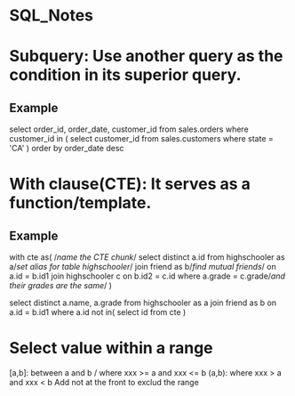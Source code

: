 # SQL_Notes
# Subquery: Use another query as the condition in its superior query.
## Example
select 
	order_id, order_date, customer_id
from 
	sales.orders
where
	customer_id in (
		select 
			customer_id
		from
			sales.customers
		where
			state = 'CA'
)
order by
	order_date desc
  
# With clause(CTE): It serves as a function/template.
## Example
with cte as( /*name the CTE chunk*/
    select distinct a.id
    from highschooler as a/*set alias for table highschooler*/
    join friend as b/*find mutual friends*/
    on a.id = b.id1
    join highschooler c
    on b.id2 = c.id
    where
    a.grade = c.grade/*and their grades are the same*/
)

select distinct a.name, a.grade
from highschooler as a
join friend as b
on a.id = b.id1
where
a.id not in(
  select id
  from cte
)

# Select value within a range
[a,b]: between a and b / where xxx >= a and xxx <= b
(a,b): where xxx > a and xxx < b
Add not at the front to exclud the range
